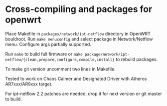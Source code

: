 Cross-compiling and packages for openwrt
===

Place Makefile in `packages/network/ipt-netflow` directory in OpenWRT bouldroot.
Run `make menuconfig` and select package in Network/Netflow menu. Configure args partially supported.

Run `make` to build full firmware or `make package/network/ipt-netflow/{clean,prepare,configure,compile,install}` to rebuild packages.

To make git version uncomment two lines in Makefile.

Tested to work on Chaos Calmer and Designated Driver with Atheros AR7xxx/AR9xxx target.

For ipt-netflow 2.2 patches are needed, drop it for next version or git master to build.
